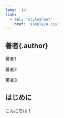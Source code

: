 ```yaml
---
lang: 'ja'
link:
  - rel: 'stylesheet'
    href: 'sample24.css'
---
```

## 著者{.author}

著者1

著者2

著者3

## はじめに

こんにちは！